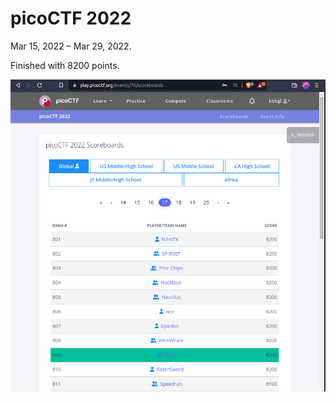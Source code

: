 # picoCTF 2022

Mar 15, 2022 – Mar 29, 2022.

Finished with 8200 points.

![](./picoctf_2022_scoreboard.png)